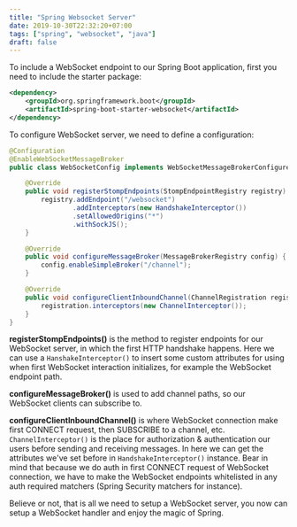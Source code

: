 ```yaml
---
title: "Spring Websocket Server"
date: 2019-10-30T22:32:20+07:00
tags: ["spring", "websocket", "java"]
draft: false
---
```


To include a WebSocket endpoint to our Spring Boot application, first you need
to include the starter package:

```xml
<dependency>
    <groupId>org.springframework.boot</groupId>
    <artifactId>spring-boot-starter-websocket</artifactId>
</dependency>
```

To configure WebSocket server, we need to define a configuration:

```java
@Configuration
@EnableWebSocketMessageBroker
public class WebSocketConfig implements WebSocketMessageBrokerConfigurer {

    @Override
    public void registerStompEndpoints(StompEndpointRegistry registry) {
        registry.addEndpoint("/websocket")
                .addInterceptors(new HandshakeInterceptor())
                .setAllowedOrigins("*")
                .withSockJS();
    }

    @Override
    public void configureMessageBroker(MessageBrokerRegistry config) {
        config.enableSimpleBroker("/channel");
    }

    @Override
    public void configureClientInboundChannel(ChannelRegistration registration) {
        registration.interceptors(new ChannelInterceptor());
    }
}
```


**registerStompEndpoints()** is the method to register endpoints for our
WebSocket server, in which the first HTTP handshake happens. Here we can use
a `HanshakeInterceptor()` to insert some custom attributes for using when
first WebSocket interaction initializes, for example the WebSocket endpoint
path.

**configureMessageBroker()** is used to add channel paths, so our WebSocket
clients can subscribe to.

**configureClientInboundChannel()** is where WebSocket connection make first
CONNECT request, then SUBSCRIBE to a channel, etc. `ChannelInterceptor()` is
the place for authorization & authentication our users before sending and
receiving messages. In here we can get the attributes we've set before in
`HandshakeInterceptor()` instance. Bear in mind that because we do auth in
first CONNECT request of WebSocket connection, we have to make the WebSocket
endpoints whitelisted in any auth required matchers (Spring Security matchers
for instance).

Believe or not, that is all we need to setup a WebSocket server, you now can
setup a WebSocket handler and enjoy the magic of Spring.
